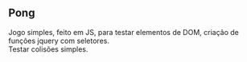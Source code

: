<h2>Pong</h2>

Jogo simples, feito em JS, para testar elementos de DOM, criação de funções jquery com seletores. <br/>
Testar colisões simples.